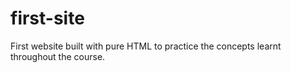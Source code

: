 # first-site
First website built with pure HTML to practice the concepts learnt throughout the course.
